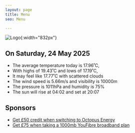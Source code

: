 ```yaml
---
layout: page
title: Menu
seo: Menu

---
```


![Logo](/images/logo.jpg){:width="832px"}

<!-- weather_marker starts -->
## On Saturday, 24 May 2025

- The average temperature today is 17.96˚C,
- With highs of 19.43˚C and lows of 17.19˚C,
- It may feel like 17.77˚C with scattered clouds
- The wind speed is 5.66m/s and visibility is 10000m
- The pressure is 1011hPa and humidity is 75%
- The sun will rise at 04:02 and set at 20:07

<!-- weather_marker ends -->

## Sponsors

- [Get £50 credit when switching to Octopus Energy](https://bit.ly/3oD1nnS)
- [Get £75 when taking a 1000mb YouFibre broadband plan](https://aklam.io/91zWhU?)
